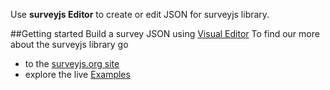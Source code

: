 Use **surveyjs Editor** to create or edit JSON for surveyjs library.

##Getting started
Build a survey JSON using [Visual Editor](http://surveyjs.org/builder/)
To find our more about the surveyjs library go
* to the [surveyjs.org site](http://surveyjs.org) 
* explore the live [Examples](http://surveyjs.org/examples/) 
